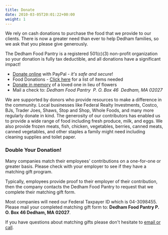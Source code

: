 ```yaml
---
title: Donate
date: 2010-03-05T20:01:22+00:00
weight: 1
---
```

We rely on cash donations to purchase the food that we provide to our clients. There is now a greater need than ever to help Dedham families, so we ask that you please give generously.

The Dedham Food Pantry is a registered 501(c)(3) non-profit organization so your donation is fully tax deductible, and all donations have a significant impact!

  * [Donate online][3] with PayPal - _it's safe and secure_!
  * Food Donations - [Click here][1] for a list of items needed
  * [Donate in memory][4] of a loved one in lieu of flowers
  * Mail a check to: _Dedham Food Pantry  P. O. Box 46  Dedham, MA 02027_

We are supported by donors who provide resources to make a difference in the community. Local businesses like Federal Realty Investments, Costco, BJs, Trader Joes, Shaws, Stop and Shop, Whole Foods, and many more regularly donate in kind. The generosity of our contributors has enabled us to provide a wide range of food including fresh produce, milk, and eggs. We also provide frozen meats, fish, chicken, vegetables, berries, canned meats, canned vegetables, and other staples a family might need including cleaning supplies and toilet paper.

### Double Your Donation!

Many companies match their employees' contributions on a one-for-one or greater basis. Please check with your employer to see if they have a matching gift program.

Typically, employees provide proof to their employer of their contribution, then the company contacts the Dedham Food Pantry to request that we complete their matching gift form.

Most companies will need our Federal Taxpayer ID which is <span style="color: #222222;">04-3098455</span>. Please mail your completed matching gift form to: **Dedham Food Pantry P. O. Box 46 Dedham, MA 02027**.

If you have questions about matching gifts please don't hesitate to [email or call][2].

 [1]: /donate/wishlist/
 [2]: /contact/
 [3]: https://www.paypal.com/fundraiser/charity/106215
 [4]: https://www.paypal.com/donate?hosted_button_id=TL59NZ3JZY5X6
